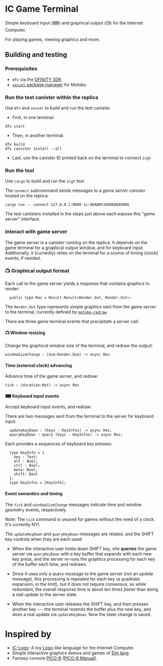# IC Game Terminal

Simple keyboard input (⌨) and graphical output (📺) for the Internet Computer.

For playing games, viewing graphics and more.


## Building and testing

### Prerequisites

 * `dfx` via the [DFINITY SDK](https://sdk.dfinity.org/docs/quickstart/quickstart.html)
 * [`vessel` package manager](https://github.com/kritzcreek/vessel) for Motoko.

### Run the test canister within the replica

Use `dfx` and `vessel` to build and run the test canister.

 * First, in one terminal:
```
dfx start
```

 * Then, in another terminal:
```
dfx build
dfx canister install --all
```

 * Last, use the canister ID printed back on the terminal to connect `icgt`


### Run the tool

Use `cargo` to build and run the `icgt` tool.

The `connect` subcommand sends messages to a _game server canister_
hosted on the replica:

```
cargo run -- connect 127.0.0.1:8000 ic:06AB8F2EB9EB6699D6
```

The test canisters installed in the steps just above each
expose this "game server" interface.


### Interact with game server

The game server is a canister running on the replica.  It depends on the game terminal for a graphical output window, and for keyboard input.  Additionally, it (currently) relies on the terminal for a source of timing (clock) events, if needed.

### 📺 Graphical output format

Each call to the game server yields a response that contains graphics to render:

```
  public type Res = Result.Result<Render.Out, Render.Out>;
```

The `Render.Out` type represents simple graphics sent from the game server to the terminal, currently defined by [`motoko-redraw`](https://github.com/matthewhammer/motoko-redraw).

There are three game terminal events that precipitate a server call:

#### 📺 Window resizing

Change the graphical window size of the terminal, and redraw the output:

```
windowSizeChange : (dim:Render.Dim) -> async Res
```

#### Time (external clock) advancing

Advance time of the game server, and redraw:

```
tick : (duration:Nat) -> async Res
```

#### ⌨ Keyboard input events

Accept keyboard input events, and redraw:

There are two messages sent from the terminal to the server for keyboard input:

```
  updateKeyDown : (keys : KeyInfos) -> async Res;
  queryKeyDown : query (keys : KeyInfos) -> async Res;
```

Each provides a sequences of keyboard key presses:

```
  type KeyInfo = {
    key : Text;
    alt : Bool;
    ctrl : Bool;
    meta: Bool;
    shift: Bool
  };
  type KeyInfos = [KeyInfo];
```

#### Event semantics and timing

The `tick` and `windowSizeChange` messages indicate time and window geometry events, respectively.

Note: The `tick` command is unused for games without the need of a clock. It's currently NYI.

The `updateKeyDown` and `queryKeyDown` messages are related, and the SHIFT key controls when they are each used:

* When the interactive user holds down SHIFT key, she **queries** the
game server via `queryKeyDown` with a key buffer that expands with each new key press,
and the server re-runs the graphics processing for each key of
the buffer each time, and redraws.

* Since it uses only a _query message_ to the game server (not an _update_
message), this processing is repeated for each key (a quadratic
expansion, in the limit), but it does not require consensus, so while
redundant, the overall response time is about *ten times faster* than doing a real update to the server state.

* When the interactive user releases the SHIFT key, and then presses another key --- the terminal
resends the buffer plus the new key, and does a real update via `updateKeyDown`.  Now the state change is saved.



# Inspired by

 * [IC-Logo](https://github.com/chenyan2002/ic-logo): A toy [Logo](https://en.wikipedia.org/wiki/Logo_(programming_language))-like language for the Internet Computer.
 * Simple interactive graphics demos and games of [Elm lang](https://elm-lang.org/).
 * Fantasy console [PICO-8](https://www.lexaloffle.com/pico-8.php) ([PICO-8 Manual](https://www.lexaloffle.com/pico8_manual.txt)).
